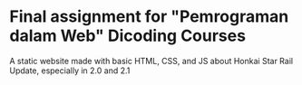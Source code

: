 # Final assignment for "Pemrograman dalam Web" Dicoding Courses
A static website made with basic HTML, CSS, and JS about Honkai Star Rail Update, especially in 2.0 and 2.1
